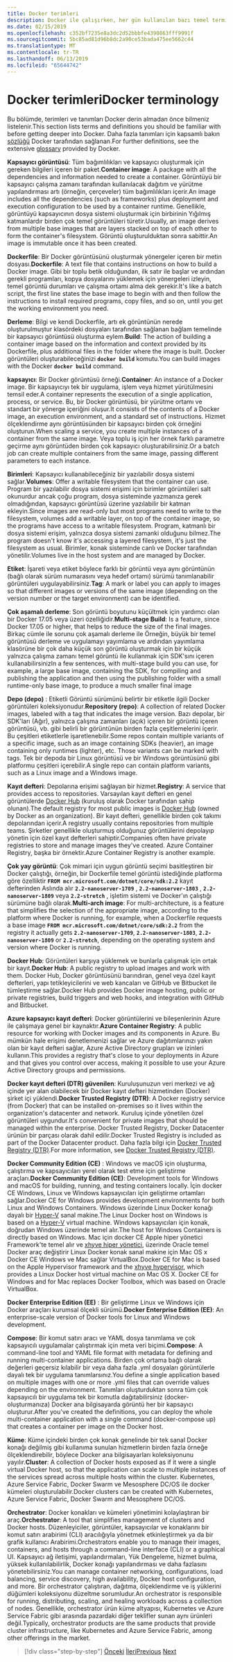 ```yaml
---
title: Docker terimleri
description: Docker ile çalışırken, her gün kullanılan bazı temel terminoloji öğrenin.
ms.date: 02/15/2019
ms.openlocfilehash: c352bf7235e8a3dc2d52bbbfe4390863fff9991f
ms.sourcegitcommit: 5bc85ad81d96b8dc2a90ce53bada475ee5662c44
ms.translationtype: MT
ms.contentlocale: tr-TR
ms.lasthandoff: 06/13/2019
ms.locfileid: "65644742"
---
```

# <a name="docker-terminology"></a><span data-ttu-id="6ba61-103">Docker terimleri</span><span class="sxs-lookup"><span data-stu-id="6ba61-103">Docker terminology</span></span>

<span data-ttu-id="6ba61-104">Bu bölümde, terimleri ve tanımları Docker derin almadan önce bilmeniz listelenir.</span><span class="sxs-lookup"><span data-stu-id="6ba61-104">This section lists terms and definitions you should be familiar with before getting deeper into Docker.</span></span> <span data-ttu-id="6ba61-105">Daha fazla tanımları için kapsamlı bakın [sözlüğü](https://docs.docker.com/glossary/) Docker tarafından sağlanan.</span><span class="sxs-lookup"><span data-stu-id="6ba61-105">For further definitions, see the extensive [glossary](https://docs.docker.com/glossary/) provided by Docker.</span></span>

<span data-ttu-id="6ba61-106">**Kapsayıcı görüntüsü**: Tüm bağımlılıkları ve kapsayıcı oluşturmak için gereken bilgileri içeren bir paket.</span><span class="sxs-lookup"><span data-stu-id="6ba61-106">**Container image**: A package with all the dependencies and information needed to create a container.</span></span> <span data-ttu-id="6ba61-107">Görüntüyü bir kapsayıcı çalışma zamanı tarafından kullanılacak dağıtım ve yürütme yapılandırması artı (örneğin, çerçeveler) tüm bağımlılıkları içerir.</span><span class="sxs-lookup"><span data-stu-id="6ba61-107">An image includes all the dependencies (such as frameworks) plus deployment and execution configuration to be used by a container runtime.</span></span> <span data-ttu-id="6ba61-108">Genellikle, görüntüyü kapsayıcının dosya sistemi oluşturmak için birbirinin Yığılmış katmanlardır birden çok temel görüntüleri türetir.</span><span class="sxs-lookup"><span data-stu-id="6ba61-108">Usually, an image derives from multiple base images that are layers stacked on top of each other to form the container's filesystem.</span></span> <span data-ttu-id="6ba61-109">Görüntü oluşturulduktan sonra sabittir.</span><span class="sxs-lookup"><span data-stu-id="6ba61-109">An image is immutable once it has been created.</span></span>

<span data-ttu-id="6ba61-110">**Dockerfile**: Bir Docker görüntüsünü oluşturmak yönergeler içeren bir metin dosyası.</span><span class="sxs-lookup"><span data-stu-id="6ba61-110">**Dockerfile**: A text file that contains instructions on how to build a Docker image.</span></span> <span data-ttu-id="6ba61-111">Gibi bir toplu betik olduğundan, ilk satır ile başlar ve ardından gerekli programları, kopya dosyalarını yüklemek için yönergeleri izleyin, temel görüntü durumları ve çalışma ortamı alma dek gerekir.</span><span class="sxs-lookup"><span data-stu-id="6ba61-111">It's like a batch script, the first line states the base image to begin with and then follow the instructions to install required programs, copy files, and so on, until you get the working environment you need.</span></span>

<span data-ttu-id="6ba61-112">**Derleme**: Bilgi ve kendi Dockerfile, artı ek görüntünün nerede oluşturulmuştur klasördeki dosyaları tarafından sağlanan bağlam temelinde bir kapsayıcı görüntüsü oluşturma eylem.</span><span class="sxs-lookup"><span data-stu-id="6ba61-112">**Build**: The action of building a container image based on the information and context provided by its Dockerfile, plus additional files in the folder where the image is built.</span></span> <span data-ttu-id="6ba61-113">Docker görüntüleri oluşturabileceğinizi **`docker build`** komutu.</span><span class="sxs-lookup"><span data-stu-id="6ba61-113">You can build images with the Docker **`docker build`** command.</span></span>

<span data-ttu-id="6ba61-114">**kapsayıcı**: Bir Docker görüntüsü örneği.</span><span class="sxs-lookup"><span data-stu-id="6ba61-114">**Container**: An instance of a Docker image.</span></span> <span data-ttu-id="6ba61-115">Bir kapsayıcıyı tek bir uygulama, işlem veya hizmet yürütülmesini temsil eder.</span><span class="sxs-lookup"><span data-stu-id="6ba61-115">A container represents the execution of a single application, process, or service.</span></span> <span data-ttu-id="6ba61-116">Bu, bir Docker görüntüsü, bir yürütme ortamı ve standart bir yönerge içeriğini oluşur.</span><span class="sxs-lookup"><span data-stu-id="6ba61-116">It consists of the contents of a Docker image, an execution environment, and a standard set of instructions.</span></span> <span data-ttu-id="6ba61-117">Hizmet ölçeklendirme aynı görüntüsünden bir kapsayıcı birden çok örneğini oluşturun.</span><span class="sxs-lookup"><span data-stu-id="6ba61-117">When scaling a service, you create multiple instances of a container from the same image.</span></span> <span data-ttu-id="6ba61-118">Veya toplu iş için her örnek farklı parametre geçirme aynı görüntüden birden çok kapsayıcı oluşturabilirsiniz.</span><span class="sxs-lookup"><span data-stu-id="6ba61-118">Or a batch job can create multiple containers from the same image, passing different parameters to each instance.</span></span>

<span data-ttu-id="6ba61-119">**Birimleri**: Kapsayıcı kullanabileceğiniz bir yazılabilir dosya sistemi sağlar.</span><span class="sxs-lookup"><span data-stu-id="6ba61-119">**Volumes**: Offer a writable filesystem that the container can use.</span></span> <span data-ttu-id="6ba61-120">Program bir yazılabilir dosya sistemi erişimi için birimler görüntüleri salt okunurdur ancak çoğu program, dosya sisteminde yazmanıza gerek olmadığından, kapsayıcı görüntüsü üzerine yazılabilir bir katman ekleyin.</span><span class="sxs-lookup"><span data-stu-id="6ba61-120">Since images are read-only but most programs need to write to the filesystem, volumes add a writable layer, on top of the container image, so the programs have access to a writable filesystem.</span></span> <span data-ttu-id="6ba61-121">Program, katmanlı bir dosya sistemi erişim, yalnızca dosya sistemi zamanki olduğunu bilmez.</span><span class="sxs-lookup"><span data-stu-id="6ba61-121">The program doesn't know it's accessing a layered filesystem, it's just the filesystem as usual.</span></span> <span data-ttu-id="6ba61-122">Birimler, konak sisteminde canlı ve Docker tarafından yönetilir.</span><span class="sxs-lookup"><span data-stu-id="6ba61-122">Volumes live in the host system and are managed by Docker.</span></span>

<span data-ttu-id="6ba61-123">**Etiket**: İşareti veya etiket böylece farklı bir görüntü veya aynı görüntünün (bağlı olarak sürüm numarasını veya hedef ortamı) sürümü tanımlanabilir görüntüleri uygulayabilirsiniz.</span><span class="sxs-lookup"><span data-stu-id="6ba61-123">**Tag**: A mark or label you can apply to images so that different images or versions of the same image (depending on the version number or the target environment) can be identified.</span></span>

<span data-ttu-id="6ba61-124">**Çok aşamalı derleme**: Son görüntü boyutunu küçültmek için yardımcı olan bir Docker 17.05 veya üzeri özelliğidir.</span><span class="sxs-lookup"><span data-stu-id="6ba61-124">**Multi-stage Build**: Is a feature, since Docker 17.05 or higher, that helps to reduce the size of the final images.</span></span> <span data-ttu-id="6ba61-125">Birkaç cümle ile sorunu çok aşamalı derleme ile Örneğin, büyük bir temel görüntüsü derleme ve uygulamayı yayımlama ve ardından yayımlama klasörüne bir çok daha küçük son görüntü oluşturmak için bir küçük yalnızca çalışma zamanı temel görüntü ile kullanmak için SDK'sını içeren kullanabilirsiniz</span><span class="sxs-lookup"><span data-stu-id="6ba61-125">In a few sentences, with multi-stage build you can use, for example, a large base image, containing the SDK, for compiling and publishing the application and then using the publishing folder with a small runtime-only base image, to produce a much smaller final image</span></span>

<span data-ttu-id="6ba61-126">**Depo (depo)** : Etiketli Görüntü sürümünü belirtir bir etiketle ilgili Docker görüntüleri koleksiyonudur.</span><span class="sxs-lookup"><span data-stu-id="6ba61-126">**Repository (repo)**: A collection of related Docker images, labeled with a tag that indicates the image version.</span></span> <span data-ttu-id="6ba61-127">Bazı depolar, bir SDK'ları (Ağır), yalnızca çalışma zamanları (açık) içeren bir görüntü içeren görüntüsü, vb. gibi belirli bir görüntünün birden fazla çeşitlemelerini içerir. Bu çeşitleri etiketlerle işaretlenebilir.</span><span class="sxs-lookup"><span data-stu-id="6ba61-127">Some repos contain multiple variants of a specific image, such as an image containing SDKs (heavier), an image containing only runtimes (lighter), etc. Those variants can be marked with tags.</span></span> <span data-ttu-id="6ba61-128">Tek bir depoda bir Linux görüntüsü ve bir Windows görüntüsünü gibi platformu çeşitleri içerebilir.</span><span class="sxs-lookup"><span data-stu-id="6ba61-128">A single repo can contain platform variants, such as a Linux image and a Windows image.</span></span>

<span data-ttu-id="6ba61-129">**Kayıt defteri**: Depolarına erişimi sağlayan bir hizmet.</span><span class="sxs-lookup"><span data-stu-id="6ba61-129">**Registry**: A service that provides access to repositories.</span></span> <span data-ttu-id="6ba61-130">Varsayılan kayıt defteri en genel görüntülerde [Docker Hub](https://hub.docker.com/) (kuruluş olarak Docker tarafından sahip olunan).</span><span class="sxs-lookup"><span data-stu-id="6ba61-130">The default registry for most public images is [Docker Hub](https://hub.docker.com/) (owned by Docker as an organization).</span></span> <span data-ttu-id="6ba61-131">Bir kayıt defteri, genellikle birden çok takımı depolarından içerir.</span><span class="sxs-lookup"><span data-stu-id="6ba61-131">A registry usually contains repositories from multiple teams.</span></span> <span data-ttu-id="6ba61-132">Şirketler genellikle oluşturmuş olduğunuz görüntülerini depolayıp yönetin için özel kayıt defterleri sahiptir.</span><span class="sxs-lookup"><span data-stu-id="6ba61-132">Companies often have private registries to store and manage images they've created.</span></span> <span data-ttu-id="6ba61-133">Azure Container Registry, başka bir örnektir.</span><span class="sxs-lookup"><span data-stu-id="6ba61-133">Azure Container Registry is another example.</span></span>

<span data-ttu-id="6ba61-134">**Çok yay görüntü**: Çok mimari için uygun görüntü seçimi basitleştiren bir Docker çalıştığı, örneğin, bir Dockerfile temel görüntü istediğinde platforma göre özelliktir **`FROM mcr.microsoft.com/dotnet/core/sdk:2.2`** kayıt defterinden Aslında alır **`2.2-nanoserver-1709`** , **`2.2-nanoserver-1803`** , **`2.2-nanoserver-1809`** veya **`2.2-stretch`** , işletim sistemi ve Docker'ın çalıştığı sürümüne bağlı olarak.</span><span class="sxs-lookup"><span data-stu-id="6ba61-134">**Multi-arch image**: For multi-architecture, is a feature that simplifies the selection of the appropriate image, according to the platform where Docker is running, for example, when a Dockerfile requests a base image **`FROM mcr.microsoft.com/dotnet/core/sdk:2.2`** from the registry it actually gets **`2.2-nanoserver-1709`**, **`2.2-nanoserver-1803`**, **`2.2-nanoserver-1809`** or **`2.2-stretch`**, depending on the operating system and version where Docker is running.</span></span>

<span data-ttu-id="6ba61-135">**Docker Hub**: Görüntüleri karşıya yüklemek ve bunlarla çalışmak için ortak bir kayıt.</span><span class="sxs-lookup"><span data-stu-id="6ba61-135">**Docker Hub**: A public registry to upload images and work with them.</span></span> <span data-ttu-id="6ba61-136">Docker Hub, Docker görüntüsünü barındıran, genel veya özel kayıt defterleri, yapı tetikleyicilerini ve web kancaları ve GitHub ve Bitbucket ile tümleştirme sağlar.</span><span class="sxs-lookup"><span data-stu-id="6ba61-136">Docker Hub provides Docker image hosting, public or private registries, build triggers and web hooks, and integration with GitHub and Bitbucket.</span></span>

<span data-ttu-id="6ba61-137">**Azure kapsayıcı kayıt defteri**: Docker görüntülerini ve bileşenlerinin Azure ile çalışmaya genel bir kaynaktır.</span><span class="sxs-lookup"><span data-stu-id="6ba61-137">**Azure Container Registry**: A public resource for working with Docker images and its components in Azure.</span></span> <span data-ttu-id="6ba61-138">Bu mümkün hale erişimi denetlemenizi sağlar ve Azure dağıtımlarınızı yakın olan bir kayıt defteri sağlar, Azure Active Directory grupları ve izinleri kullanın.</span><span class="sxs-lookup"><span data-stu-id="6ba61-138">This provides a registry that's close to your deployments in Azure and that gives you control over access, making it possible to use your Azure Active Directory groups and permissions.</span></span>

<span data-ttu-id="6ba61-139">**Docker kayıt defteri (DTR) güvenilen**: Kuruluşunuzun veri merkezi ve ağ içinde yer alan olabilecek bir Docker kayıt defteri hizmetinden (Docker) şirket içi yüklendi.</span><span class="sxs-lookup"><span data-stu-id="6ba61-139">**Docker Trusted Registry (DTR)**: A Docker registry service (from Docker) that can be installed on-premises so it lives within the organization's datacenter and network.</span></span> <span data-ttu-id="6ba61-140">Kuruluş içinde yönetilen özel görüntüleri uygundur.</span><span class="sxs-lookup"><span data-stu-id="6ba61-140">It's convenient for private images that should be managed within the enterprise.</span></span> <span data-ttu-id="6ba61-141">Docker Trusted Registry, Docker Datacenter ürünün bir parçası olarak dahil edilir.</span><span class="sxs-lookup"><span data-stu-id="6ba61-141">Docker Trusted Registry is included as part of the Docker Datacenter product.</span></span> <span data-ttu-id="6ba61-142">Daha fazla bilgi için [Docker Trusted Registry (DTR)](https://docs.docker.com/docker-trusted-registry/overview/).</span><span class="sxs-lookup"><span data-stu-id="6ba61-142">For more information, see [Docker Trusted Registry (DTR)](https://docs.docker.com/docker-trusted-registry/overview/).</span></span>

<span data-ttu-id="6ba61-143">**Docker Community Edition (CE)** : Windows ve macOS için oluşturma, çalıştırma ve kapsayıcıları yerel olarak test etme için geliştirme araçları.</span><span class="sxs-lookup"><span data-stu-id="6ba61-143">**Docker Community Edition (CE)**: Development tools for Windows and macOS for building, running, and testing containers locally.</span></span> <span data-ttu-id="6ba61-144">İçin docker CE Windows, Linux ve Windows kapsayıcıları için geliştirme ortamları sağlar.</span><span class="sxs-lookup"><span data-stu-id="6ba61-144">Docker CE for Windows provides development environments for both Linux and Windows Containers.</span></span> <span data-ttu-id="6ba61-145">Windows üzerinde Linux Docker konağı dayalı bir [Hyper-V](https://www.microsoft.com/cloud-platform/server-virtualization) sanal makine.</span><span class="sxs-lookup"><span data-stu-id="6ba61-145">The Linux Docker host on Windows is based on a [Hyper-V](https://www.microsoft.com/cloud-platform/server-virtualization) virtual machine.</span></span> <span data-ttu-id="6ba61-146">Windows kapsayıcıları için konak, doğrudan Windows üzerinde temel alır.</span><span class="sxs-lookup"><span data-stu-id="6ba61-146">The host for Windows Containers is directly based on Windows.</span></span> <span data-ttu-id="6ba61-147">Mac için docker CE Apple hiper yönetici Framework'te temel alır ve [xhyve hiper yönetici](https://github.com/mist64/xhyve), üzerinde Oracle temel Docker araç değiştirir Linux Docker konak sanal makine için Mac OS x Docker CE Windows ve Mac sağlar VirtualBox.</span><span class="sxs-lookup"><span data-stu-id="6ba61-147">Docker CE for Mac is based on the Apple Hypervisor framework and the [xhyve hypervisor](https://github.com/mist64/xhyve), which provides a Linux Docker host virtual machine on Mac OS X. Docker CE for Windows and for Mac replaces Docker Toolbox, which was based on Oracle VirtualBox.</span></span>

<span data-ttu-id="6ba61-148">**Docker Enterprise Edition (EE)** : Bir geliştirme Linux ve Windows için Docker araçları kurumsal ölçekli sürümü.</span><span class="sxs-lookup"><span data-stu-id="6ba61-148">**Docker Enterprise Edition (EE)**: An enterprise-scale version of Docker tools for Linux and Windows development.</span></span>

<span data-ttu-id="6ba61-149">**Compose**: Bir komut satırı aracı ve YAML dosya tanımlama ve çok kapsayıcılı uygulamalar çalıştırmak için meta veri biçimi.</span><span class="sxs-lookup"><span data-stu-id="6ba61-149">**Compose**: A command-line tool and YAML file format with metadata for defining and running multi-container applications.</span></span> <span data-ttu-id="6ba61-150">Birden çok ortama bağlı olarak değerleri geçersiz kılabilir bir veya daha fazla .yml dosyaları görüntülerle dayalı tek bir uygulama tanımlarsınız.</span><span class="sxs-lookup"><span data-stu-id="6ba61-150">You define a single application based on multiple images with one or more .yml files that can override values depending on the environment.</span></span> <span data-ttu-id="6ba61-151">Tanımları oluşturduktan sonra tüm çok kapsayıcılı bir uygulama tek bir komutla dağıtabilirsiniz (docker-oluşturmanıza) Docker ana bilgisayarda görüntü her bir kapsayıcı oluşturur.</span><span class="sxs-lookup"><span data-stu-id="6ba61-151">After you've created the definitions, you can deploy the whole multi-container application with a single command (docker-compose up) that creates a container per image on the Docker host.</span></span>

<span data-ttu-id="6ba61-152">**Küme**: Küme içindeki birden çok konak genelinde bir tek sanal Docker konağı değilmiş gibi kullanıma sunulan hizmetlerin birden fazla örneğe ölçeklendirebilir, böylece Docker ana bilgisayarları koleksiyonunu yayılır.</span><span class="sxs-lookup"><span data-stu-id="6ba61-152">**Cluster**: A collection of Docker hosts exposed as if it were a single virtual Docker host, so that the application can scale to multiple instances of the services spread across multiple hosts within the cluster.</span></span> <span data-ttu-id="6ba61-153">Kubernetes, Azure Service Fabric, Docker Swarm ve Mesosphere DC/OS ile docker kümeleri oluşturulabilir.</span><span class="sxs-lookup"><span data-stu-id="6ba61-153">Docker clusters can be created with Kubernetes, Azure Service Fabric, Docker Swarm and Mesosphere DC/OS.</span></span>

<span data-ttu-id="6ba61-154">**Orchestrator**: Docker konakları ve kümeleri yönetimini kolaylaştıran bir araç.</span><span class="sxs-lookup"><span data-stu-id="6ba61-154">**Orchestrator**: A tool that simplifies management of clusters and Docker hosts.</span></span> <span data-ttu-id="6ba61-155">Düzenleyiciler, görüntüler, kapsayıcılar ve konaklarını bir komut satırı arabirimi (CLI) aracılığıyla yönetmek etkinleştirmek ya da bir grafik kullanıcı Arabirimi.</span><span class="sxs-lookup"><span data-stu-id="6ba61-155">Orchestrators enable you to manage their images, containers, and hosts through a command-line interface (CLI) or a graphical UI.</span></span> <span data-ttu-id="6ba61-156">Kapsayıcı ağ iletişimi, yapılandırmaları, Yük Dengeleme, hizmet bulma, yüksek kullanılabilirlik, Docker konağı yapılandırması ve daha fazlasını yönetebilirsiniz.</span><span class="sxs-lookup"><span data-stu-id="6ba61-156">You can manage container networking, configurations, load balancing, service discovery, high availability, Docker host configuration, and more.</span></span> <span data-ttu-id="6ba61-157">Bir orchestrator çalıştıran, dağıtma, ölçeklendirme ve iş yüklerini düğümleri koleksiyonu düzeltme sorumludur.</span><span class="sxs-lookup"><span data-stu-id="6ba61-157">An orchestrator is responsible for running, distributing, scaling, and healing workloads across a collection of nodes.</span></span> <span data-ttu-id="6ba61-158">Genellikle, orchestrator ürün küme altyapısı, Kubernetes ve Azure Service Fabric gibi arasında pazardaki diğer teklifler sunan aynı ürünleri değil.</span><span class="sxs-lookup"><span data-stu-id="6ba61-158">Typically, orchestrator products are the same products that provide cluster infrastructure, like Kubernetes and Azure Service Fabric, among other offerings in the market.</span></span>

>[!div class="step-by-step"]
><span data-ttu-id="6ba61-159">[Önceki](what-is-docker.md)
>[İleri](docker-containers-images-and-registries.md)</span><span class="sxs-lookup"><span data-stu-id="6ba61-159">[Previous](what-is-docker.md)
[Next](docker-containers-images-and-registries.md)</span></span>
